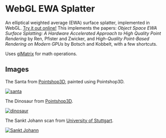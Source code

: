 # WebGL EWA Splatter

An elliptical weighted average (EWA) surface splatter, implemented in WebGL.
[Try it out online!](https://www.willusher.io/webgl-ewa-splatter/)
This implements the papers: *Object Space EWA Surface Splatting: A Hardware Accelerated Approach to High Quality Point Rendering*
by Ren, Pfister and Zwicker, and *High-Quality Point-Based Rendering on Modern GPUs* by Botsch and Kobbelt, with a few shortcuts.

Uses [glMatrix](http://glmatrix.net/) for math operations.

## Images

The Santa from [Pointshop3D](https://graphics.ethz.ch/pointshop3d/), painted using
Pointshop3D.

[![santa](https://i.imgur.com/yqCfPZz.png)](https://www.willusher.io/webgl-ewa-splatter/#Santa)

The Dinosaur from [Pointshop3D](https://graphics.ethz.ch/pointshop3d/).

[![dinosaur](https://i.imgur.com/c6Cj6xa.png)](https://www.willusher.io/webgl-ewa-splatter/#Dinosaur)

The Sankt Johann scan from [University of Stuttgart](http://www.ifp.uni-stuttgart.de/publications/software/laser_splatting/).

[![Sankt Johann](https://i.imgur.com/UBjFKRa.png)](https://www.willusher.io/webgl-ewa-splatter/#Sankt%20Johann)

